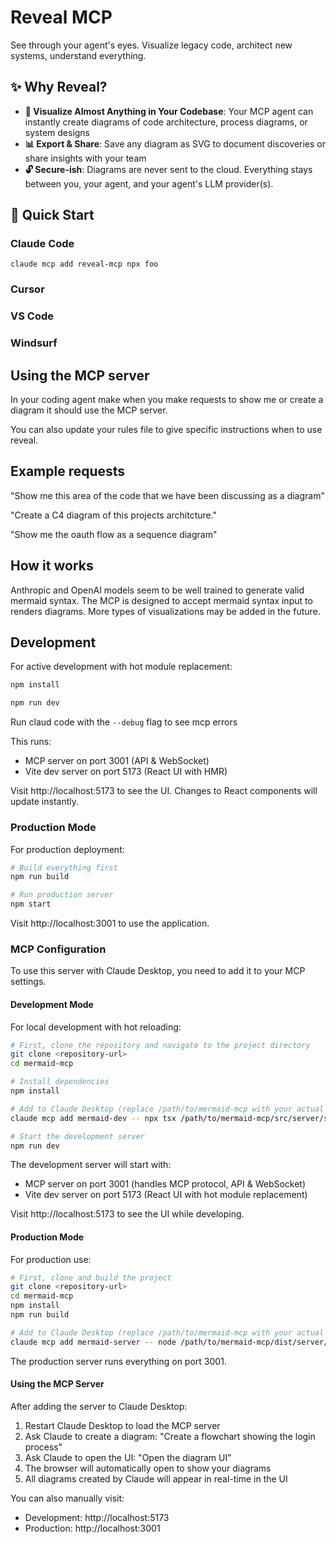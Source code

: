 # Reveal MCP

See through your agent's eyes. Visualize legacy code, architect new systems, understand everything.

## ✨ Why Reveal?

- **🧠 Visualize Almost Anything in Your Codebase**: Your MCP agent can instantly create diagrams of code architecture, process diagrams, or system designs
- **📊 Export & Share**: Save any diagram as SVG to document discoveries or share insights with your team
- **🔓 Secure-ish**: Diagrams are never sent to the cloud. Everything stays between you, your agent, and your agent's LLM provider(s).

## 🚀 Quick Start

### Claude Code

`claude mcp add reveal-mcp npx foo`

### Cursor

### VS Code

### Windsurf

## Using the MCP server

In your coding agent make when you make requests to show me or create a diagram it should use the MCP server.

You can also update your rules file to give specific instructions when to use reveal.

## Example requests

"Show me this area of the code that we have been discussing as a diagram"

"Create a C4 diagram of this projects architcture."

"Show me the oauth flow as a sequence diagram"

## How it works

Anthropic and OpenAI models seem to be well trained to generate valid mermaid syntax. The MCP is designed to accept mermaid syntax input to renders diagrams. More types of visualizations may be added in the future.

## Development

For active development with hot module replacement:

```bash
npm install
```

```bash
npm run dev
```

Run claud code with the `--debug` flag to see mcp errors

This runs:
- MCP server on port 3001 (API & WebSocket)
- Vite dev server on port 5173 (React UI with HMR)

Visit http://localhost:5173 to see the UI. Changes to React components will update instantly.

### Production Mode

For production deployment:

```bash
# Build everything first
npm run build

# Run production server
npm start
```

Visit http://localhost:3001 to use the application.

### MCP Configuration

To use this server with Claude Desktop, you need to add it to your MCP settings.

#### Development Mode

For local development with hot reloading:

```bash
# First, clone the repository and navigate to the project directory
git clone <repository-url>
cd mermaid-mcp

# Install dependencies
npm install

# Add to Claude Desktop (replace /path/to/mermaid-mcp with your actual path)
claude mcp add mermaid-dev -- npx tsx /path/to/mermaid-mcp/src/server/server.ts

# Start the development server
npm run dev
```

The development server will start with:
- MCP server on port 3001 (handles MCP protocol, API & WebSocket)
- Vite dev server on port 5173 (React UI with hot module replacement)

Visit http://localhost:5173 to see the UI while developing.

#### Production Mode

For production use:

```bash
# First, clone and build the project
git clone <repository-url>
cd mermaid-mcp
npm install
npm run build

# Add to Claude Desktop (replace /path/to/mermaid-mcp with your actual path)
claude mcp add mermaid-server -- node /path/to/mermaid-mcp/dist/server/server.js
```

The production server runs everything on port 3001.

#### Using the MCP Server

After adding the server to Claude Desktop:

1. Restart Claude Desktop to load the MCP server
2. Ask Claude to create a diagram: "Create a flowchart showing the login process"
3. Ask Claude to open the UI: "Open the diagram UI"
4. The browser will automatically open to show your diagrams
5. All diagrams created by Claude will appear in real-time in the UI

You can also manually visit:
- Development: http://localhost:5173
- Production: http://localhost:3001
